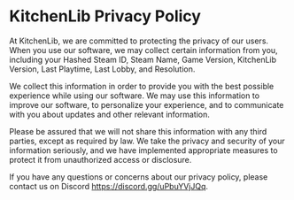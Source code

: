 # KitchenLib Privacy Policy

At KitchenLib, we are committed to protecting the privacy of our users. When you use our software, we may collect certain information from you, including your Hashed Steam ID, Steam Name, Game Version, KitchenLib Version, Last Playtime, Last Lobby, and Resolution.

We collect this information in order to provide you with the best possible experience while using our software. We may use this information to improve our software, to personalize your experience, and to communicate with you about updates and other relevant information.

Please be assured that we will not share this information with any third parties, except as required by law. We take the privacy and security of your information seriously, and we have implemented appropriate measures to protect it from unauthorized access or disclosure.

If you have any questions or concerns about our privacy policy, please contact us on Discord https://discord.gg/uPbuYVjJQq.
